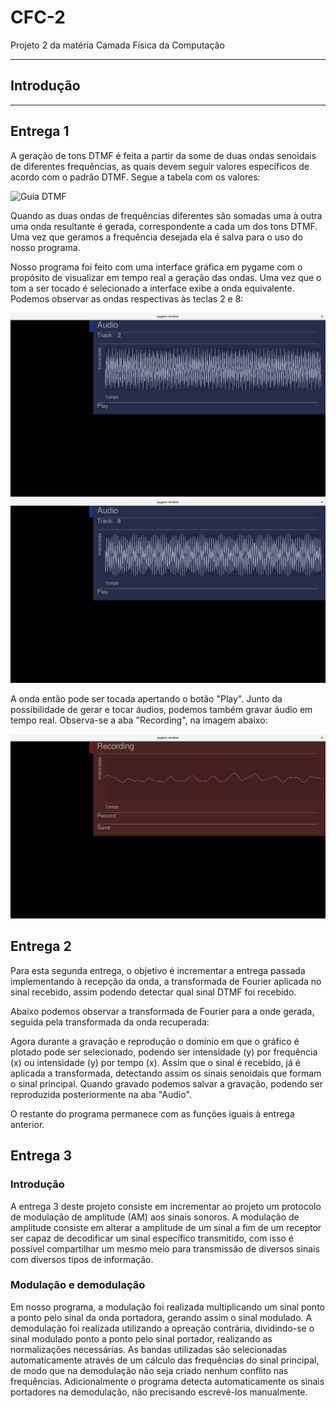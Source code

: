 # CFC-2
Projeto 2 da matéria Camada Física da Computação

--------
## Introdução
--------
## Entrega 1

A geração de tons DTMF é feita a partir da some de duas ondas senoidais de diferentes frequências, as quais devem seguir valores específicos de acordo com o padrão DTMF. Segue a tabela com os valores:

![Guia DTMF](https://ptolemy.eecs.berkeley.edu/eecs20/week2/keypad.gif)

Quando as duas ondas de frequências diferentes são somadas uma à outra uma onda resultante é gerada, correspondente a cada um dos tons DTMF. Uma vez que geramos a frequência desejada ela é salva para o uso do nosso programa.

Nosso programa foi feito com uma interface gráfica em pygame com o propósito de visualizar em tempo real a geração das ondas. Uma vez que o tom a ser tocado é selecionado a interface exibe a onda equivalente. Podemos observar as ondas respectivas às teclas 2 e 8:

![Onda do tom 2 selecionada](https://raw.githubusercontent.com/Yiaannn/CFC-2/master/readmeresources/tom2.png)
![Onda do tom 8 selecionada](https://raw.githubusercontent.com/Yiaannn/CFC-2/master/readmeresources/tom8.png)

A onda então pode ser tocada apertando o botão "Play".
Junto da possibilidade de gerar e tocar áudios, podemos também gravar áudio em tempo real. Observa-se a aba "Recording", na imagem abaixo:

![Gravação em tempo real](https://raw.githubusercontent.com/Yiaannn/CFC-2/master/readmeresources/gravando.png)



## Entrega 2


Para esta segunda entrega, o objetivo é incrementar a entrega passada implementando à recepção da onda, a transformada de Fourier aplicada no sinal recebido, assim podendo detectar qual sinal DTMF foi recebido.

Abaixo podemos observar a transformada de Fourier para a onde gerada, seguida pela transformada da onda recuperada:




Agora durante a gravação e reprodução o domínio em que o gráfico é plotado pode ser selecionado, podendo ser intensidade (y) por frequência (x) ou intensidade (y) por tempo (x). Assim que o sinal é recebido, já é aplicada a transformada, detectando assim os sinais senoidais que formam o sinal principal. Quando gravado podemos salvar a gravação, podendo ser reproduzida posteriormente na aba "Audio".

O restante do programa permanece com as funções iguais à entrega anterior.




## Entrega 3

### Introdução
A entrega 3 deste projeto consiste em incrementar ao projeto um protocolo de modulação de amplitude (AM) aos sinais sonoros. A modulação de amplitude consiste em alterar a amplitude de um sinal a fim de um receptor ser capaz de decodificar um sinal específico transmitido, com isso é possível compartilhar um mesmo meio para transmissão de diversos sinais com diversos tipos de informação.

### Modulação e demodulação
Em nosso programa, a modulação foi realizada multiplicando um sinal ponto a ponto pelo sinal da onda portadora, gerando assim o sinal modulado. A demodulação foi realizada utilizando a opreação contrária, dividindo-se o sinal modulado ponto a ponto pelo sinal portador, realizando as normalizações necessárias. As bandas utilizadas são selecionadas automaticamente através de um cálculo das frequências do sinal principal, de modo que na demodulação não seja criado nenhum conflito nas frequências. Adicionalmente o programa detecta automaticamente os sinais portadores na demodulação, não precisando escrevê-los manualmente.
